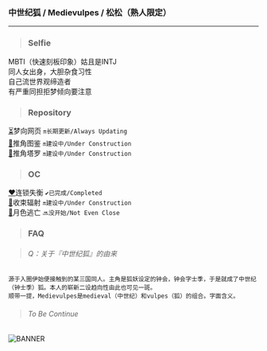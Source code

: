 ### <p><b>中世纪狐 / Medievulpes / 松松（熟人限定）</b></p>

---
> ### Selfie
MBTI（快速刻板印象）姑且是INTJ<br>
同人女出身，大胆杂食习性<br>
自己流世界观缔造者<br>
有严重同担拒梦倾向要注意

> ### Repository
[⏳](https://medievulpes.github.io/OikaDion/)梦向网页 <code>🔛长期更新/Always Updating</code><br>
[💎](https://medievulpes.github.io/Miracle-22/)推角图鉴 <code>🔛建设中/Under Construction</code><br>
[🔮](https://medievulpes.github.io/Tarot/)推角塔罗 <code>🔛建设中/Under Construction</code>

> ### OC
[❤️](https://medievulpes.github.io/LD/)连锁失衡 <code>✔️已完成/Completed</code><br>
[💚](https://medievulpes.github.io/RC/)收束辐射 <code>🔛建设中/Under Construction</code><br>
[💙](https://medievulpes.github.io/ME/)月色逃亡 <code>🔜没开始/Not Even Close</code><br>

> ### FAQ

> ###### Q：关于『中世纪狐』的由来

    源于入圈伊始便接触到的某三国同人。主角是狐妖设定的钟会，钟会字士季，于是就成了中世纪（钟士季）狐。本人的崭新二设趋向性由此也可见一斑。
    顺带一提，Medievulpes是medieval（中世纪）和vulpes（狐）的组合。字面含义。

> ###### To Be Continue

![BANNER](https://medievulpes.github.io/Miracle-22/img/BANNER.PNG "中世纪狐")
<!--
**Medievulpe/Medievulpe** is a ✨ _special_ ✨ repository because its `README.md` (this file) appears on your GitHub profile.

Here are some ideas to get you started:

- 🔭 I’m currently working on ...
- 🌱 I’m currently learning ...
- 👯 I’m looking to collaborate on ...
- 🤔 I’m looking for help with ...
- 💬 Ask me about ...
- 📫 How to reach me: ...
- 😄 Pronouns: ...
- ⚡ Fun fact: ...
-->
